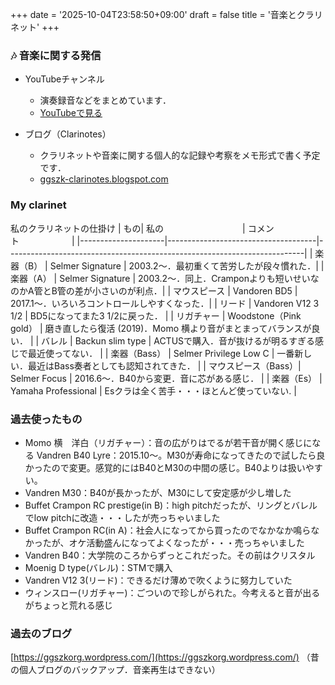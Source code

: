 +++
date = '2025-10-04T23:58:50+09:00'
draft = false
title = '音楽とクラリネット'
+++
### 🎶 音楽に関する発信
* YouTubeチャンネル
    * 演奏録音などをまとめています．
    * [YouTubeで見る](https://www.youtube.com/channel/UCGVcl36-GwpxBayk_uUJvCA)

* ブログ（Clarinotes）
    * クラリネットや音楽に関する個人的な記録や考察をメモ形式で書く予定です．
    * [ggszk-clarinotes.blogspot.com](https://ggszk-clarinotes.blogspot.com/)

### My clarinet
私のクラリネットの仕掛け
| もの| 私の　　　　　　　　　| コメント　　　　　　|
|---------------------|-------------------------------------|--------------------------------------------------------------------------|
| 楽器（B）           | Selmer Signature                    | 2003.2〜．最初重くて苦労したが段々慣れた．|
| 楽器（A） | Selmer Signature | 2003.2〜．同上．Cramponよりも短いせいなのかA管とB管の差が小さいのが利点．|
| マウスピース      | Vandoren BD5                | 2017.1〜．いろいろコントロールしやすくなった．|
| リード              | Vandoren V12 3 1/2                   | BD5になってまた3 1/2に戻った．                          |
| リガチャー          | Woodstone（Pink gold）             | 磨き直したら復活 (2019)．Momo 横より音がまとまってバランスが良い．    |
| バレル              | Backun slim type                    | ACTUSで購入．音が抜けるが明るすぎる感じで最近使ってない．            |
| 楽器（Bass）        | Selmer Privilege Low C              | 一番新しい．最近はBass奏者としても認知されてきた．                    |
| マウスピース（Bass）| Selmer Focus                        | 2016.6〜．B40から変更．音に芯がある感じ．                              |
| 楽器（Es）          | Yamaha Professional                 | Esクラは全く苦手・・・ほとんど使っていない.                             |

### 過去使ったもの
* Momo 横　洋白（リガチャー）：音の広がりはでるが若干音が開く感じになる
Vandren B40 Lyre：2015.10〜。M30が寿命になってきたので試したら良かったので変更。感覚的にはB40とM30の中間の感じ。B40よりは扱いやすい。
* Vandren M30：B40が長かったが、M30にして安定感が少し増した
* Buffet Crampon RC prestige(in B)：high pitchだったが、リングとバレルでlow pitchに改造・・・したが売っちゃいました
* Buffet Crampon RC(in A)：社会人になってから買ったのでなかなか鳴らなかったが、オケ活動盛んになってよくなったが・・・売っちゃいました
* Vandren B40：大学院のころからずっとこれだった。その前はクリスタル
* Moenig D type(バレル)：STMで購入
* Vandren V12 3(リード)：できるだけ薄めで吹くように努力していた
* ウィンスロー(リガチャー)：ごついので珍しがられた。今考えると音が出るがちょっと荒れる感じ

### 過去のブログ
[https://ggszkorg.wordpress.com/](https://ggszkorg.wordpress.com/)
（昔の個人ブログのバックアップ．音楽再生はできない）